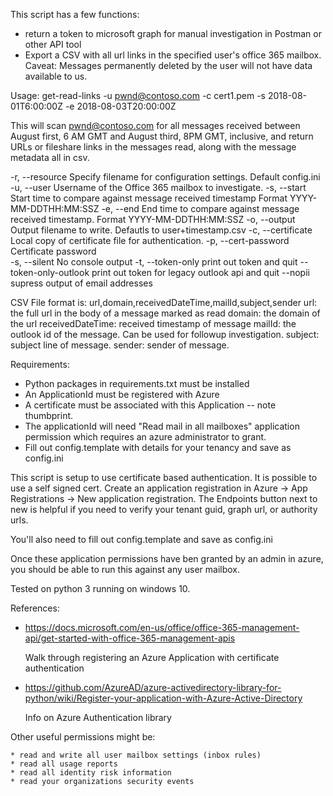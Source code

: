  This script has a few functions:
  * return a token to microsoft graph for manual investigation in Postman or other API tool
  * Export a CSV with all url links in the specified user's office 365 mailbox.  Caveat:  Messages permanently deleted
    by the user will not have data available to us.
  
 Usage:
 get-read-links -u pwnd@contoso.com -c cert1.pem -s 2018-08-01T6:00:00Z -e 2018-08-03T20:00:00Z

 This will scan pwnd@contoso.com for all messages received between August first, 6 AM GMT and August third, 8PM GMT, 
 inclusive, and return URLs or fileshare links in the messages read, along with the message metadata all in csv.

 -r, --resource         Specify filename for configuration settings.  Default config.ini
 -u, --user             Username of the Office 365 mailbox to investigate. 
 -s, --start            Start time to compare against message received timestamp  Format YYYY-MM-DDTHH:MM:SSZ
 -e, --end              End time to compare against message received timestamp. Format YYYY-MM-DDTHH:MM:SSZ
 -o, --output           Output filename to write.  Defautls to user+timestamp.csv
 -c, --certificate      Local copy of certificate file for authentication.
 -p, --cert-password    Certificate password   
 -s, --silent           No console output
 -t, --token-only       print out token and quit
 --token-only-outlook   print out token for legacy outlook api and quit
 --nopii                supress output of email addresses

 CSV File format is: url,domain,receivedDateTime,mailId,subject,sender
    url: the full url in the body of a message marked as read
    domain: the domain of the url
    receivedDateTime:   received timestamp of message
    mailId:             the outlook id of the message.  Can be used for followup investigation.
    subject:            subject line of message.
    sender:             sender of message.
    
 Requirements:
  * Python packages in requirements.txt must be installed
  * An ApplicationId must be registered with Azure
  * A certificate must be associated with this Application -- note thumbprint.
  * The applicationId will need "Read mail in all mailboxes" application permission which requires an 
    azure administrator to grant.
  * Fill out config.template with details for your tenancy and save as config.ini  
 
 This script is setup to use certificate based authentication.  It is possible to use a self signed cert.
 Create an application registration in Azure -> App Registrations -> New application registration.
 The Endpoints button next to new is helpful if you need to verify your tenant guid, graph url, or authority urls.

 You'll also need to fill out config.template and save as config.ini	

 Once these application permissions have ben granted by an admin in azure, you should be able to run this against any
 user mailbox.

 Tested on python 3 running on windows 10.

References:
* https://docs.microsoft.com/en-us/office/office-365-management-api/get-started-with-office-365-management-apis
    
    Walk through registering an Azure Application with certificate authentication


* https://github.com/AzureAD/azure-activedirectory-library-for-python/wiki/Register-your-application-with-Azure-Active-Directory
    
    Info on Azure Authentication library
  
 
 Other useful permissions might be:
 
    * read and write all user mailbox settings (inbox rules)
    * read all usage reports
    * read all identity risk information
    * read your organizations security events

